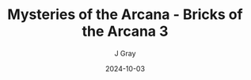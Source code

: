 ---
title: 'Mysteries of the Arcana - Bricks of the Arcana 3'
alt: 'Mysteries of the Arcana'
date: '2024-10-03'
author: 'J Gray'
artist: 'Keira'
---